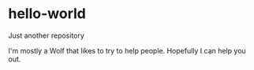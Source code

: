 # hello-world
Just another repository

I'm mostly a Wolf that likes to try to help people.
Hopefully I can help you out.
